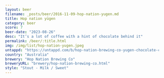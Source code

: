```yaml
---
layout: beer
filename: _posts/beer/2016-11-09-hop-nation-yugen.md
title: Hop nation yūgen
category: beer
score: 7
beer-date: "2023-08-26"
desc: "It’s a lot of coffee with a hint of chocolate behind it"
permalink: /beer/:title.html
img: /img/list/hop-nation-yugen.jpeg
untappd: "https://untappd.com/b/hop-nation-brewing-co-yugen-chocolate-coffee-milk-stout/5354327"
country: "Australia"
brewery: "Hop Nation Brewing Co"
breweryURL: "brewery/hop-nation-brewing-co.html"
style: "Stout - Milk / Sweet"
---
```

